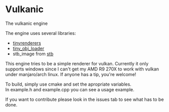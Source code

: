 # Vulkanic
The vulkanic engine

The engine uses several libraries:
* [tinyrenderers](https://github.com/chaoticbob/tinyrenderers)
* [tiny_obj_loader](https://github.com/syoyo/tinyobjloader)
* stb_image from [stb](https://github.com/nothings/stb)

This engine tries to be a simple renderer for vulkan. Currently it only supports windows since I can't get my AMD R9 270X to work with vulkan under manjaro/arch linux. If anyone has a tip, you're welcome!

To build, simply use cmake and set the apropriate variables.   
In example.h and example.cpp you can see a usage example.

If you want to contribute please look in the issues tab to see what has to be done.
